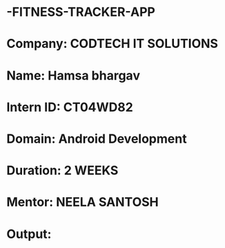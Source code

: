 # -FITNESS-TRACKER-APP

# Company: CODTECH IT SOLUTIONS

# Name: Hamsa bhargav

# Intern ID: CT04WD82

# Domain: Android Development

# Duration: 2 WEEKS

# Mentor: NEELA SANTOSH

# Output:

# 
